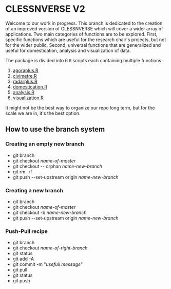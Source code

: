 # CLESSNVERSE V2

Welcome to our work in progress. This branch is dedicated to the creation of an improved version of CLESSNVERSE which will cover a wider array of applications. Two main categories of functions are to be explored. First, specific functions which are useful for the research chair's projects, but not for the wider public. Second, universal functions that are generalized and useful for domestication, analysis and visualization of data. 

The package is divided into 6 `R` scripts each containing multiple functions :

  1. [agoraplus.R](https://github.com/clessn/clessnverse/blob/v2/R/agoraplus.R)
  2. [civimetre.R](https://github.com/clessn/clessnverse/blob/v2/R/civimetre.R)
  3. [radarplus.R](https://github.com/clessn/clessnverse/blob/v2/R/radarplus.R)
  4. [domestication.R](https://github.com/clessn/clessnverse/blob/v2/R/domestication.R)
  5. [analysis.R](https://github.com/clessn/clessnverse/blob/v2/R/analysis.R)
  6. [visualization.R](https://github.com/clessn/clessnverse/blob/v2/R/visualization.R)

It might not be the best way to organize our repo long term, but for the scale we are in, it's the best option. 

## How to use the branch system

### Creating an empty new branch

  - git branch
  - git checkout *name-of-master*
  - git checkout -- orphan *name-new-branch*
  - git rm -rf
  - git push --set-upstream origin *name-new-branch*

### Creating a new branch

  - git branch
  - git checkout *name-of-master*
  - git checkout -b *name-new-branch*
  - git push --set-upstream origin *name-new-branch*

### Push-Pull recipe

  - git branch
  - git checkout *name-of-right-branch*
  - git status
  - git add -A
  - git commit -m "*usefull message*"
  - git pull
  - git status
  - git push
